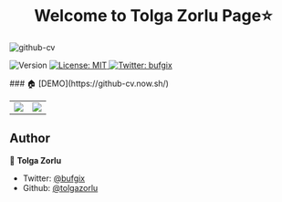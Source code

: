 <h1 align="center">Welcome to Tolga Zorlu Page⭐</h1>

![github-cv]("https://hizliresim.com/G2VoJZ")
<p>
  <img alt="Version" src="https://img.shields.io/badge/version-1.0.0-blue.svg?cacheSeconds=2592000" />
  <a href="#" target="_blank">
    <img alt="License: MIT" src="https://img.shields.io/badge/License-MIT-yellow.svg" />
  </a>
  <a href="https://twitter.com/bufgix" target="_blank">
    <img alt="Twitter: bufgix" src="https://img.shields.io/twitter/follow/bufgix.svg?style=social" />
  </a>
</p>
### 🏠 [DEMO](https://github-cv.now.sh/)

|   	|   	|
|---	|---	|
 ![](https://user-images.githubusercontent.com/22038798/74594363-86ef8b80-5046-11ea-9da7-5a670510a1b1.png) |  ![](https://user-images.githubusercontent.com/22038798/74594117-d08aa700-5043-11ea-8407-de19db66c8bd.png) 







## Author

👤 **Tolga Zorlu**

* Twitter: [@bufgix](https://twitter.com/tolgzorlu)
* Github: [@tolgazorlu](https://github.com/tolgazorlu)
